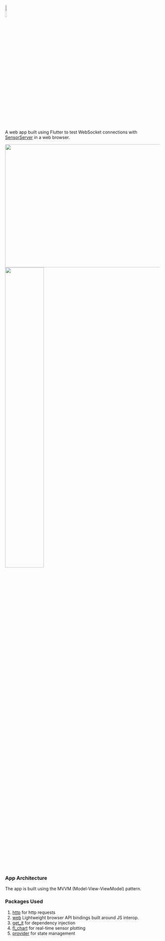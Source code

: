 <img width="10%" height="10%"  src="https://github.com/user-attachments/assets/ed156485-62ad-4a25-8d1a-c6a4d910cc63">


A web app built using Flutter to test WebSocket connections with [SensorServer](https://github.com/umer0586/SensorServer) in a web browser.


<img width="700" height="400" src="https://github.com/user-attachments/assets/9cbf16ff-69c1-4d95-a5b0-377aedb8035b">

<img width="50%" height="50%" src="https://github.com/user-attachments/assets/bb99ad34-4e59-4673-98b6-7a06945fd85a">

### App Architecture
The app is built using the MVVM (Model-View-ViewModel) pattern.

### Packages Used
1. [http](https://pub.dev/packages/http) for http requests
2. [web](https://pub.dev/packages/web) Lightweight browser API bindings built around JS interop.
3. [get_it](https://pub.dev/packages/get_it) for dependency injection
4. [fl_chart](https://pub.dev/packages/fl_chart) for real-time sensor plotting
5. [provider](https://pub.dev/packages/provider) for state management

 





